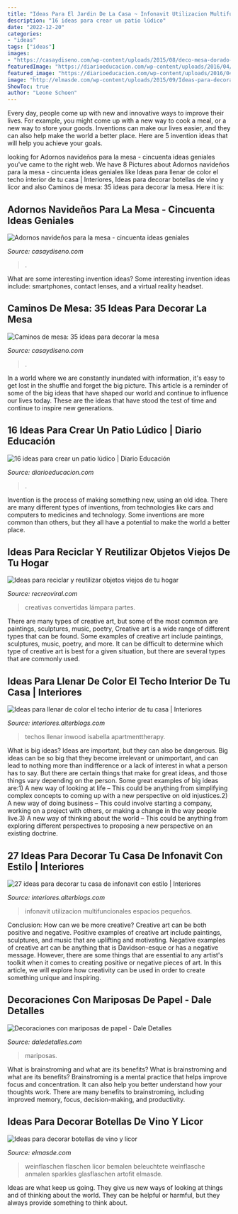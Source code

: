```yaml
---
title: "Ideas Para El Jardin De La Casa ~ Infonavit Utilizacion Multifuncionales Espacios Pequeños"
description: "16 ideas para crear un patio lúdico"
date: "2022-12-20"
categories:
- "ideas"
tags: ["ideas"]
images:
- "https://casaydiseno.com/wp-content/uploads/2015/08/deco-mesa-dorado-rojo1.jpg"
featuredImage: "https://diarioeducacion.com/wp-content/uploads/2016/04/gusano-abecedario.jpg"
featured_image: "https://diarioeducacion.com/wp-content/uploads/2016/04/gusano-abecedario.jpg"
image: "http://elmasde.com/wp-content/uploads/2015/09/Ideas-para-decorar-botellas-de-vino-y-licor-6.jpg"
ShowToc: true
author: "Leone Schoen"
---
```



Every day, people come up with new and innovative ways to improve their lives. For example, you might come up with a new way to cook a meal, or a new way to store your goods. Inventions can make our lives easier, and they can also help make the world a better place. Here are 5 invention ideas that will help you achieve your goals.

	

		
looking for Adornos navideños para la mesa - cincuenta ideas geniales you've came to the right web. We have 8 Pictures about Adornos navideños para la mesa - cincuenta ideas geniales like Ideas para llenar de color el techo interior de tu casa | Interiores, Ideas para decorar botellas de vino y licor and also Caminos de mesa: 35 ideas para decorar la mesa. Here it is:
		
    
## Adornos Navideños Para La Mesa - Cincuenta Ideas Geniales

<img loading=lazy src="https://casaydiseno.com/wp-content/uploads/2015/08/deco-mesa-dorado-rojo1.jpg" onerror="this.onerror=null;this.src='https://tse2.mm.bing.net/th?id=OIP.9fhmtYPlUdEDuGMudOHVIAHaJ3&amp;pid=15.1';" alt="Adornos navideños para la mesa - cincuenta ideas geniales">

_Source: casaydiseno.com_

>. 

	

What are some interesting invention ideas?
Some interesting invention ideas include: smartphones, contact lenses, and a virtual reality headset.

    
## Caminos De Mesa: 35 Ideas Para Decorar La Mesa

<img loading=lazy src="https://casaydiseno.com/wp-content/uploads/2015/10/caminos-de-mesa-ramo-flores.jpg" onerror="this.onerror=null;this.src='https://tse1.mm.bing.net/th?id=OIP.vDAOkRgoSsjbMhrqI4WViwHaLH&amp;pid=15.1';" alt="Caminos de mesa: 35 ideas para decorar la mesa">

_Source: casaydiseno.com_

>. 

	

In a world where we are constantly inundated with information, it's easy to get lost in the shuffle and forget the big picture. This article is a reminder of some of the big ideas that have shaped our world and continue to influence our lives today. These are the ideas that have stood the test of time and continue to inspire new generations.

    
## 16 Ideas Para Crear Un Patio Lúdico | Diario Educación

<img loading=lazy src="https://diarioeducacion.com/wp-content/uploads/2016/04/gusano-abecedario.jpg" onerror="this.onerror=null;this.src='https://tse3.mm.bing.net/th?id=OIP.rnzHvuMI6Brz3xNdS1Ff5gHaJ4&amp;pid=15.1';" alt="16 ideas para crear un patio lúdico | Diario Educación">

_Source: diarioeducacion.com_

>. 

	

Invention is the process of making something new, using an old idea. There are many different types of inventions, from technologies like cars and computers to medicines and technology. Some inventions are more common than others, but they all have a potential to make the world a better place.

    
## Ideas Para Reciclar Y Reutilizar Objetos Viejos De Tu Hogar

<img loading=lazy src="https://www.recreoviral.com/wp-content/uploads/2014/05/26-ideas-creativas-para-reciclar-5.jpg" onerror="this.onerror=null;this.src='https://tse1.mm.bing.net/th?id=OIP.yKaeKyz4ThIOJ25BrG5NSQHaLG&amp;pid=15.1';" alt="Ideas para reciclar y reutilizar objetos viejos de tu hogar">

_Source: recreoviral.com_

>creativas convertidas lámpara partes. 

	

There are many types of creative art, but some of the most common are paintings, sculptures, music, poetry,
Creative art is a wide range of different types that can be found. Some examples of creative art include paintings, sculptures, music, poetry, and more. It can be difficult to determine which type of creative art is best for a given situation, but there are several types that are commonly used.

    
## Ideas Para Llenar De Color El Techo Interior De Tu Casa | Interiores

<img loading=lazy src="https://interiores.alterblogs.com/wp-content/uploads/2014/09/color-en-techos-8.jpg" onerror="this.onerror=null;this.src='https://tse2.mm.bing.net/th?id=OIP.CjvHTUms3HtmEhEX9Qy8mAHaJ_&amp;pid=15.1';" alt="Ideas para llenar de color el techo interior de tu casa | Interiores">

_Source: interiores.alterblogs.com_

>techos llenar inwood isabella apartmenttherapy. 

	

What is big ideas?
Ideas are important, but they can also be dangerous. Big ideas can be so big that they become irrelevant or unimportant, and can lead to nothing more than indifference or a lack of interest in what a person has to say. But there are certain things that make for great ideas, and those things vary depending on the person. Some great examples of big ideas are:1) A new way of looking at life – This could be anything from simplifying complex concepts to coming up with a new perspective on old injustices.2) A new way of doing business – This could involve starting a company, working on a project with others, or making a change in the way people live.3) A new way of thinking about the world – This could be anything from exploring different perspectives to proposing a new perspective on an existing doctrine.

    
## 27 Ideas Para Decorar Tu Casa De Infonavit Con Estilo | Interiores

<img loading=lazy src="https://interiores.alterblogs.com/wp-content/uploads/2017/01/27-ideas-para-decorar-tu-casa-de-infonavit-con-estilo-14.jpg" onerror="this.onerror=null;this.src='https://tse3.mm.bing.net/th?id=OIP.O-iruQUG1Q7yL_dyfpEqfgHaLH&amp;pid=15.1';" alt="27 ideas para decorar tu casa de infonavit con estilo | Interiores">

_Source: interiores.alterblogs.com_

>infonavit utilizacion multifuncionales espacios pequeños. 

	

Conclusion: How can we be more creative?
Creative art can be both positive and negative. Positive examples of creative art include paintings, sculptures, and music that are uplifting and motivating. Negative examples of creative art can be anything that is Davidson-esque or has a negative message. However, there are some things that are essential to any artist's toolkit when it comes to creating positive or negative pieces of art. In this article, we will explore how creativity can be used in order to create something unique and inspiring.

    
## Decoraciones Con Mariposas De Papel - Dale Detalles

<img loading=lazy src="https://i1.wp.com/www.daledetalles.com/wp-content/uploads/2017/08/mariposas-de-papel-colage20.jpg?resize=696%2C928" onerror="this.onerror=null;this.src='https://tse4.mm.bing.net/th?id=OIP.lYSsUIOHx5iBRuQHgDGqAwHaJ4&amp;pid=15.1';" alt="Decoraciones con mariposas de papel - Dale Detalles">

_Source: daledetalles.com_

>mariposas. 

	

What is brainstroming and what are its benefits?
What is brainstroming and what are its benefits? Brainstroming is a mental practice that helps improve focus and concentration. It can also help you better understand how your thoughts work. There are many benefits to brainstroming, including improved memory, focus, decision-making, and productivity.

    
## Ideas Para Decorar Botellas De Vino Y Licor

<img loading=lazy src="http://elmasde.com/wp-content/uploads/2015/09/Ideas-para-decorar-botellas-de-vino-y-licor-6.jpg" onerror="this.onerror=null;this.src='https://tse1.mm.bing.net/th?id=OIP.H5YGaxAb_XZKgGWBSg7crwAAAA&amp;pid=15.1';" alt="Ideas para decorar botellas de vino y licor">

_Source: elmasde.com_

>weinflaschen flaschen licor bemalen beleuchtete weinflasche anmalen sparkles glasflaschen artofit elmasde. 

	

Ideas are what keep us going. They give us new ways of looking at things and of thinking about the world. They can be helpful or harmful, but they always provide something to think about.

